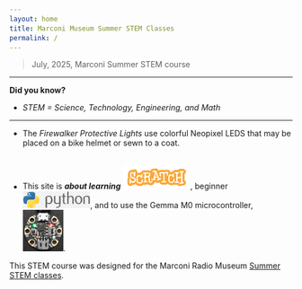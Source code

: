 ```yaml
---
layout: home
title: Marconi Museum Summer STEM Classes
permalink: /
---
```


> July, 2025, Marconi Summer STEM course

---

**Did you know?**
- *STEM = Science, Technology, Engineering, and Math*

---

- The *Firewalker Protective Lights* use colorful Neopixel LEDS that may be placed on a bike helmet or sewn to a coat.<br><br>

- This site is ***about learning*** <img alt="scratch-word" src="/_images/scratch.png/scratch-word.png" width="25%" />, beginner <img alt="python-word" src="/_images/python/python-word2.png" width="25%" />, and to use the Gemma M0 microcontroller, <img alt="scratch-word" src="/_images/parts/gemma.png" width="15%" />.

This STEM course was designed for the Marconi Radio Museum [Summer STEM classes](https://www.chathammarconi.org/summer-stem-classes).